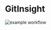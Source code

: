 # GitInsight

![example workflow](https://github.com/github/docs/actions/workflows/main.yml/badge.svg)
